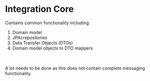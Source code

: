 # Integration Core

Contains common functionality including:
<ol>
	<li>Domain model</li>
	<li>JPAcrepositories</li>
	<li>Data Transfer Objects (DTOs)</li>
	<li>Domain model objects to DTO mappers</li>
</ol>

<br>
<br>
A lot needs to be done as this does not contain complete messaging functionality.






